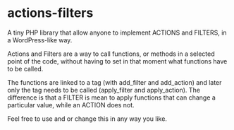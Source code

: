 actions-filters
===============

A tiny PHP library that allow anyone to implement ACTIONS and FILTERS, in a WordPress-like way.

Actions and Filters are a way to call functions, or methods in a selected point of the code, without having to set in that moment what functions have to be called.

The functions are linked to a tag (with add_filter and add_action) and later only the tag needs to be called (apply_filter and apply_action). The difference is that a FILTER is mean to apply functions that can change a particular value, while an ACTION does not.


Feel free to use and or change this in any way you like.

